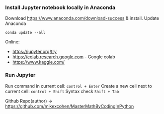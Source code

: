 ### Install Jupyter notebook locally in Anaconda
Download https://www.anaconda.com/download-success & install.
 Update Anaconda
 ```
 conda update --all
 ```

Online: 
- https://jupyter.org/try
- https://colab.research.google.com - Google colab
- https://www.kaggle.com/

### Run Jupyter
Run command in current cell: `control + Enter`
Create a new cell next to current cell: `control + Shift`
Syntax check `Shift + Tab`

Github Repo(author) -> https://github.com/mikexcohen/MasterMathByCodingInPython